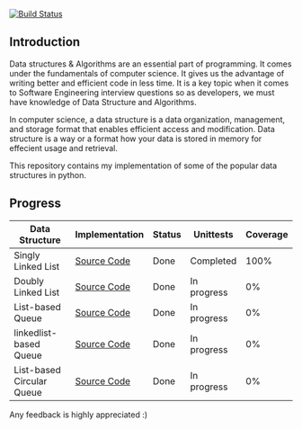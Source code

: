 [![Build Status](https://app.travis-ci.com/Ahmad-Zaki/Data_Structures_in_Python.svg?branch=main)](https://app.travis-ci.com/Ahmad-Zaki/Data_Structures_in_Python)

## Introduction

Data structures & Algorithms are an essential part of programming. It comes under the fundamentals of computer science. It gives us the advantage of writing better and efficient code in less time. It is a key topic when it comes to Software Engineering interview questions so as developers, we must have knowledge of Data Structure and Algorithms.

In computer science, a data structure is a data organization, management, and storage format that enables efficient access and modification.
Data structure is a way or a format how your data is stored in memory for effecient usage and retrieval.

This repository contains my implementation of some of the popular data structures in python.

## Progress

| Data Structure            | Implementation                                     | Status | Unittests   | Coverage |
| ------------------------- | -------------------------------------------------- | ------ | ----------- | -------- |
| Singly Linked List        | [Source Code](Implementations/LinkedLists.py#L88)  | Done   | Completed   | 100%     |
| Doubly Linked List        | [Source Code](Implementations/LinkedLists.py#L264) | Done   | In progress | 0%       |
| List-based Queue          | [Source Code](Implementations/Queues.py#L12)       | Done   | In progress | 0%       |
| linkedlist-based Queue    | [Source Code](Implementations/Queues.py#L145)      | Done   | In progress | 0%       |
| List-based Circular Queue | [Source Code](Implementations/Queues.py#L231)      | Done   | In progress | 0%       |


Any feedback is highly appreciated :)